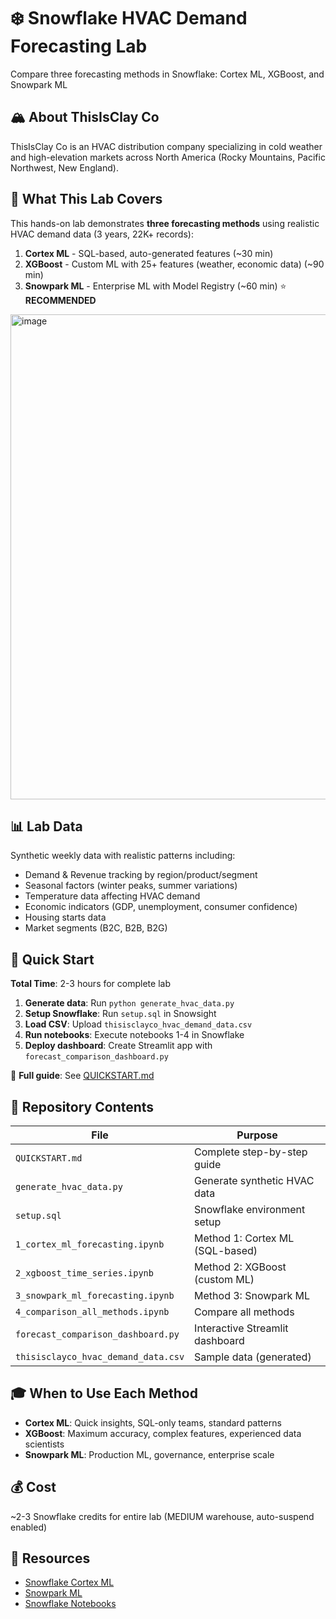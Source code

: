 # ❄️ Snowflake HVAC Demand Forecasting Lab

Compare three forecasting methods in Snowflake: Cortex ML, XGBoost, and Snowpark ML

## 🏔️ About ThisIsClay Co

ThisIsClay Co is an HVAC distribution company specializing in cold weather and high-elevation markets across North America (Rocky Mountains, Pacific Northwest, New England).

## 🎯 What This Lab Covers

This hands-on lab demonstrates **three forecasting methods** using realistic HVAC demand data (3 years, 22K+ records):

1. **Cortex ML** - SQL-based, auto-generated features (~30 min)
2. **XGBoost** - Custom ML with 25+ features (weather, economic data) (~90 min)
3. **Snowpark ML** - Enterprise ML with Model Registry (~60 min) ⭐ **RECOMMENDED**

<img width="2096" height="776" alt="image" src="https://github.com/user-attachments/assets/08a4b07c-92fc-4043-9d69-9ffd9445ba6c" />


## 📊 Lab Data

Synthetic weekly data with realistic patterns including:
- Demand & Revenue tracking by region/product/segment
- Seasonal factors (winter peaks, summer variations)
- Temperature data affecting HVAC demand
- Economic indicators (GDP, unemployment, consumer confidence)
- Housing starts data
- Market segments (B2C, B2B, B2G)

## 🚀 Quick Start

**Total Time**: 2-3 hours for complete lab

1. **Generate data**: Run `python generate_hvac_data.py`
2. **Setup Snowflake**: Run `setup.sql` in Snowsight
3. **Load CSV**: Upload `thisisclayco_hvac_demand_data.csv`
4. **Run notebooks**: Execute notebooks 1-4 in Snowflake
5. **Deploy dashboard**: Create Streamlit app with `forecast_comparison_dashboard.py`

📖 **Full guide**: See [QUICKSTART.md](QUICKSTART.md)

## 📁 Repository Contents

| File | Purpose |
|------|---------|
| `QUICKSTART.md` | Complete step-by-step guide |
| `generate_hvac_data.py` | Generate synthetic HVAC data |
| `setup.sql` | Snowflake environment setup |
| `1_cortex_ml_forecasting.ipynb` | Method 1: Cortex ML (SQL-based) |
| `2_xgboost_time_series.ipynb` | Method 2: XGBoost (custom ML) |
| `3_snowpark_ml_forecasting.ipynb` | Method 3: Snowpark ML |
| `4_comparison_all_methods.ipynb` | Compare all methods |
| `forecast_comparison_dashboard.py` | Interactive Streamlit dashboard |
| `thisisclayco_hvac_demand_data.csv` | Sample data (generated) |

## 🎓 When to Use Each Method

- **Cortex ML**: Quick insights, SQL-only teams, standard patterns
- **XGBoost**: Maximum accuracy, complex features, experienced data scientists
- **Snowpark ML**: Production ML, governance, enterprise scale 

## 💰 Cost

~2-3 Snowflake credits for entire lab (MEDIUM warehouse, auto-suspend enabled)

## 🔗 Resources

- [Snowflake Cortex ML](https://docs.snowflake.com/en/user-guide/ml-functions)
- [Snowpark ML](https://docs.snowflake.com/en/developer-guide/snowpark-ml/index)
- [Snowflake Notebooks](https://docs.snowflake.com/en/user-guide/ui-snowsight-notebooks)
